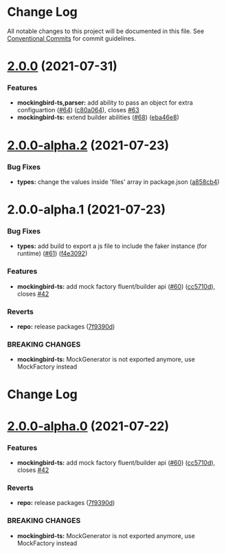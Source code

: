# Change Log

All notable changes to this project will be documented in this file.
See [Conventional Commits](https://conventionalcommits.org) for commit guidelines.

# [2.0.0](https://github.com/omermorad/mockingbird-ts/compare/@mockinbird/types@2.0.0-alpha.2...@mockinbird/types@2.0.0) (2021-07-31)


### Features

* **mockingbird-ts,parser:** add ability to pass an object for extra configuartion ([#64](https://github.com/omermorad/mockingbird-ts/issues/64)) ([c80a064](https://github.com/omermorad/mockingbird-ts/commit/c80a064664ec19c7a49630eda06b94292494d63e)), closes [#63](https://github.com/omermorad/mockingbird-ts/issues/63)
* **mockingbird-ts:** extend builder abilities  ([#68](https://github.com/omermorad/mockingbird-ts/issues/68)) ([eba46e8](https://github.com/omermorad/mockingbird-ts/commit/eba46e8332485133c174f4f4292f1dac2d4fa0ac))





# [2.0.0-alpha.2](https://github.com/omermorad/mockingbird-ts/compare/@mockinbird/types@2.0.0-alpha.1...@mockinbird/types@2.0.0-alpha.2) (2021-07-23)


### Bug Fixes

* **types:** change the values inside 'files' array in package.json ([a858cb4](https://github.com/omermorad/mockingbird-ts/commit/a858cb47ef8e80d87686724d4125bd213a77ecad))





# 2.0.0-alpha.1 (2021-07-23)


### Bug Fixes

* **types:** add build to export a js file to include the faker instance (for runtime) ([#61](https://github.com/omermorad/mockingbird-ts/issues/61)) ([f4e3092](https://github.com/omermorad/mockingbird-ts/commit/f4e3092e683eb9c288d4e879113e71f74ec5038a))


### Features

* **mockingbird-ts:** add mock factory fluent/builder api ([#60](https://github.com/omermorad/mockingbird-ts/issues/60)) ([cc5710d](https://github.com/omermorad/mockingbird-ts/commit/cc5710ded33401cae25782bb8e87efe1355024aa)), closes [#42](https://github.com/omermorad/mockingbird-ts/issues/42)


### Reverts

* **repo:** release packages ([7f9390d](https://github.com/omermorad/mockingbird-ts/commit/7f9390d051f9c9c9c3eb172f4db8a9fe533b03c4))


### BREAKING CHANGES

* **mockingbird-ts:** MockGenerator is not exported anymore, use MockFactory instead





# Change Log
# [2.0.0-alpha.0](https://github.com/omermorad/mockingbird-ts/compare/@mockinbird/types@2.0.0...@mockinbird/types@2.0.0-alpha.0) (2021-07-22)

### Features

* **mockingbird-ts:** add mock factory fluent/builder api ([#60](https://github.com/omermorad/mockingbird-ts/issues/60)) ([cc5710d](https://github.com/omermorad/mockingbird-ts/commit/cc5710ded33401cae25782bb8e87efe1355024aa)), closes [#42](https://github.com/omermorad/mockingbird-ts/issues/42)


### Reverts

* **repo:** release packages ([7f9390d](https://github.com/omermorad/mockingbird-ts/commit/7f9390d051f9c9c9c3eb172f4db8a9fe533b03c4))


### BREAKING CHANGES

* **mockingbird-ts:** MockGenerator is not exported anymore, use MockFactory instead
